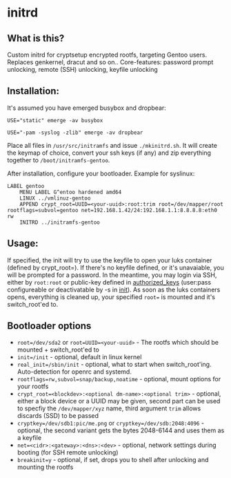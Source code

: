# initrd
## What is this?
Custom initrd for cryptsetup encrypted rootfs, targeting Gentoo users. Replaces genkernel, dracut and so on..
Core-features: password prompt unlocking, remote (SSH) unlocking, keyfile unlocking

## Installation:
It's assumed you have emerged busybox and dropbear:

`USE="static" emerge -av busybox`

`USE="-pam -syslog -zlib" emerge -av dropbear`

Place all files in `/usr/src/initramfs` and issue `./mkinitrd.sh`.
It will create the keymap of choice, convert your ssh keys (if any) and zip everything together to `/boot/initramfs-gentoo`.

After installation, configure your bootloader. Example for syslinux:
```
LABEL gentoo
    MENU LABEL G^entoo hardened amd64
    LINUX ../vmlinuz-gentoo
    APPEND crypt_root=UUID=<your-uuid>:root:trim root=/dev/mapper/root rootflags=subvol=gentoo net=192.168.1.42/24:192.168.1.1:8.8.8.8:eth0 rw
    INITRD ../initramfs-gentoo
```

## Usage:
If specified, the init will try to use the keyfile to open your luks container (defined by crypt_root=).
If there's no keyfile defined, or it's unavaiable, you will be prompted for a password.
In the meantime, you may login via SSH, either by `root:root` or public-key defined in [authorized_keys](authorized_keys) (user:pass configureable or deactivatable by -s in [init](init)).
As soon as the luks containers opens, everything is cleaned up, your specified `root=` is mounted and it's switch_root'ed to.

## Bootloader options
* `root=/dev/sda2` or `root=UUID=<your-uuid>` - The rootfs which should be mounted + switch_root'ed to
* `init=/init` - optional, default in linux kernel
* `real_init=/sbin/init` - optional, what to start when switch_root'ing. Auto-detection for openrc and systemd.
* `rootflags=rw,subvol=snap/backup,noatime` - optional, mount options for your rootfs
* `crypt_root=<blockdev>:<optional dm-name>:<optional trim>` - optional, either a block device or a UUID may be given, second part can be used to specfiy the `/dev/mapper/xyz` name, third argument `trim` allows discards (SSD) to be passed
* `cryptkey=/dev/sdb1:pic/me.png` or `cryptkey=/dev/sdb:2048:4096` - optional, the second variant gets the bytes 2048-6144 and uses them as a keyfile
* `net=<cidr>:<gateway>:<dns>:<dev>` - optional, network settings during booting (for SSH remote unlocking)
* `breakinit=y` - optional, if set, drops you to shell after unlocking and mounting the rootfs

